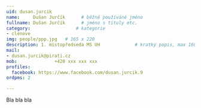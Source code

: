```yaml
---
uid: dusan.jurcik
name:     Dušan Jurčík  	# běžně používáné jméno
fullname: Dušan Jurčík  	# jméno s tituly etc.
category:                 # kategorie
- clenove
img: people/ppp.jpg   # 165 x 220
description: 1. místopředseda MS UH          	# kratký popis, max 160 znaků
mail:
- dusan.jurcik@pirati.cz
mob:			  +420 xxx xxx xxx
profiles:
  facebook: https://www.facebook.com/dusan.jurcik.9
ordpms: 2

---
```


Bla bla bla
